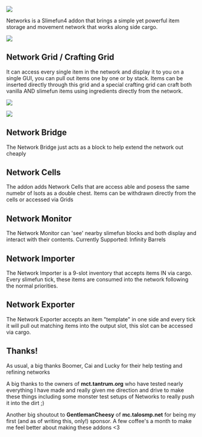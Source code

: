![](https://github.com/Sefiraat/Networks/blob/master/images/logo/logo_large.png?raw=true)

Networks is a Slimefun4 addon that brings a simple yet powerful item storage and movement network that works along side
cargo.

![](https://github.com/Sefiraat/Networks/blob/master/images/wiki/setup.png?raw=true)

## Network Grid / Crafting Grid

It can access every single item in the network and display it to you on a single GUI, you can pull out items one by one
or by stack. Items can be inserted directly through this grid and a special crafting grid can craft both vanilla AND
slimefun items using ingredients directly from the network.

![](https://github.com/Sefiraat/Networks/blob/master/images/wiki/grid.png?raw=true)

![](https://github.com/Sefiraat/Networks/blob/master/images/wiki/grid_crafting.png?raw=true)

## Network Bridge

The Network Bridge just acts as a block to help extend the network out cheaply

## Network Cells

The addon adds Network Cells that are access able and posess the same numebr of lsots as a double chest. Items can be
withdrawn directly from the cells or accessed via Grids

## Network Monitor

The Network Monitor can 'see' nearby slimefun blocks and both display and interact with their contents. Currently
Supported:
Infinity Barrels

## Network Importer

The Network Importer is a 9-slot inventory that accepts items IN via cargo. Every slimefun tick, these items are
consumed into the network following the normal priorities.

## Network Exporter

The Network Exporter accepts an item "template" in one side and every tick it will pull out matching items into the
output slot, this slot can be accessed via cargo.


## Thanks!

As usual, a big thanks Boomer, Cai and Lucky for their help testing and refining networks

A big thanks to the owners of **mct.tantrum.org** who have tested nearly everything I have made and really given me direction and drive to make these things including some monster test setups of Networks to really push it into the dirt ;)

Another big shoutout to **GentlemanCheesy** of **mc.talosmp.net** for being my first (and as of writing this, only!) sponsor. A few coffee's a month to make me feel better about making these addons <3
